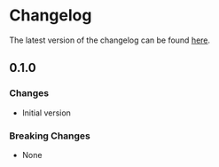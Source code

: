 # Changelog

The latest version of the changelog can be found [here](/Azure/bicep-registry-modules/blob/main/avm/res/storage/storage-account/blob-service/container/CHANGELOG.md).

## 0.1.0

### Changes

- Initial version

### Breaking Changes

- None
